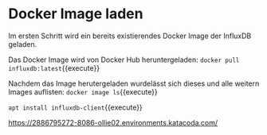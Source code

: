 # Docker Image laden

Im ersten Schritt wird ein bereits existierendes Docker Image der InfluxDB geladen.

Das Docker Image wird von Docker Hub heruntergeladen:
`docker pull influxdb:latest`{{execute}}

Nachdem das Image herutergeladen wurdelässt sich dieses und alle weitern Images auflisten:
`docker image ls`{{execute}}

`apt install influxdb-client`{{execute}}

https://2886795272-8086-ollie02.environments.katacoda.com/